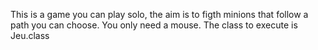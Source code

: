 This is a game you can play solo, the aim is to figth minions that follow a path you can choose.
You only need a mouse.
The class to execute is Jeu.class

